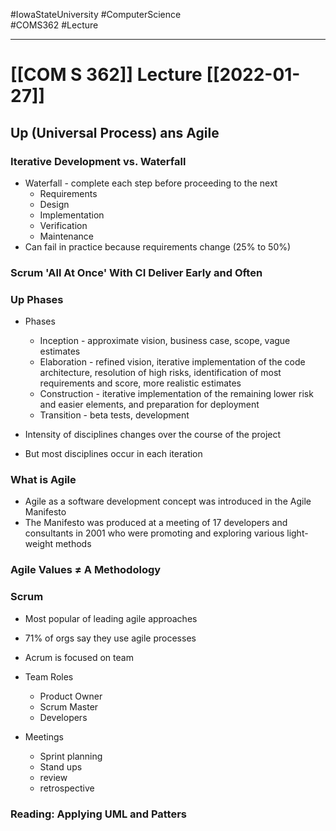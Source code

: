 #IowaStateUniversity
#ComputerScience  
#COMS362
#Lecture

---

# [[COM S 362]] Lecture [[2022-01-27]]

## Up (Universal Process) ans Agile 

### Iterative Development vs. Waterfall

- Waterfall - complete each step before proceeding to the next 
	- Requirements 
	- Design 
	- Implementation
	- Verification
	- Maintenance 
- Can fail in practice because requirements change (25% to 50%)

### Scrum 'All At Once' With CI Deliver Early and Often

### Up Phases 
- Phases 
	- Inception - approximate vision, business case, scope, vague estimates 
	- Elaboration - refined vision, iterative implementation of the code architecture, resolution of high risks, identification of most requirements and score, more realistic estimates 
	- Construction - iterative implementation of the remaining lower risk and easier elements, and preparation for deployment
	- Transition - beta tests, development 

- Intensity of disciplines changes over the course of the project 
- But most disciplines occur in each iteration 

### What is Agile 

- Agile as a software development concept was introduced in the Agile Manifesto
- The Manifesto was produced at a meeting of 17 developers and consultants in 2001 who were promoting and exploring various light-weight methods 

### Agile Values $\not=$  A Methodology 

### Scrum 

- Most popular of leading agile approaches 
- 71% of orgs say they use agile processes 
- Acrum is focused on team 

- Team Roles 
	- Product Owner 
	- Scrum Master
	- Developers
- Meetings 
	- Sprint planning 
	- Stand ups 
	- review 
	- retrospective 

### Reading: Applying UML and Patters 

